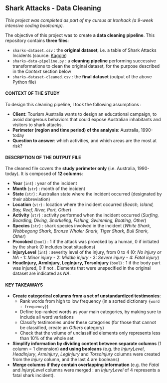## Shark Attacks - Data Cleaning

*This project was completed as part of my cursus at Ironhack (a 9-week intensive coding bootcamp).*

The objective of this project was to create **a data cleaning pipeline**.
This repository contains **three files**:
 - `sharks-dataset.csv` : the **original dataset**, i.e. a table of Shark Attacks Incidents (source: [Kaggle](https://www.kaggle.com/teajay/global-shark-attacks/version/1)) 
 - `sharks-data-pipeline.py` : a **cleaning pipeline** performing successive transformations to clean the original dataset, for the purpose described in the *Context* section below
 - `sharks-dataset-cleaned.csv` : the **final dataset** (output of the above Python file)
    
#### CONTEXT OF THE STUDY

To design this cleaning pipeline, I took the following assumptions :
- **Client**: Tourism Australia wants to design an educational campaign, to avoid dangerous behaviors that could expose Australian inhabitants and visitors to shark attacks.
- **Perimeter (region and time period) of the analysis**: Australia, 1990-today
- **Question to answer**: which activities, and which areas are the most at risk?
    
#### DESCRIPTION OF THE OUTPUT FILE

The cleaned file covers the **study perimeter only** (i.e. Australia, 1990-today).
It is composed of **12 columns**:
 - **Year** (`int`) : year of the incident
 - **Month** (`str`) : month of the incident
 - **State** (`str`) : Australian state where the incident occurred (designated by their abbreviation)
 - **Location** (`str`) : location where the incident occurred (*Beach, Island, Bay, Reef, River, Port, Other*)
 - **Activity** (`str`) : activity performed when the incident occurred (*Surfing, Boarding, Diving, Snorkeling, Fishing, Swimming, Boating, Other*)
 - **Species** (`str`) : shark species involved in the incident (*White Shark, Wobbegong Shark, Bronze Whaler Shark, Tiger Shark, Bull Shark, Other*)
 - **Provoked** (`bool`) : 1 if the attack was provoked by a human, 0 if initiated by the shark (0 includes boat situations)
 - **InjuryLevel** (`int`) : severity level of the injury, from 0 to 4 (0: *No injury or NA* - 1: *Minor injury* - 2: *Middle injury* - 3: *Severe injury* - 4: *Fatal injury*)
 - **HeadInjury, ArmInjury, LegInjury, TorsoInjury** (`bool`) : 1 if the body part was injured, 0 if not .
 Elements that were unspecified in the original dataset are indicated as *NA*.

#### KEY TAKEAWAYS

- **Create categorical columns from a set of unstandardized testimonies**:
	- Rank words from high to low frequency (in a sorted dictionary `{word : frequency}`)
	- Define top-ranked words as your main categories, by making sure to include all word variations
	- Classify testimonies under these categories (for those that cannot be classified, create an *Others* category)
	- Check that the volume of unclassified elements only represents less than 10% of the whole set
- **Simplify information by dividing content between separate columns** (1 column = 1 dimension) **and using booleans** (e.g. the *InjuryLevel*, *HeadInjury*, *ArmInjury*, *LegInjury* and *TorsoInjury* columns were created from the *Injury* column, and the last 4 are booleans)
- **Merge columns if they contain overlapping information** (e.g. the *Fatal* and *InjuryLevel* columns were merged : an *InjuryLevel* of 4 represents a fatal shark incident).